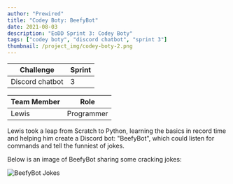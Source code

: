 ```yaml
---
author: "Prewired"
title: "Codey Boty: BeefyBot"
date: 2021-08-03
description: "EoDD Sprint 3: Codey Boty"
tags: ["codey boty", "discord chatbot", "sprint 3"]
thumbnail: /project_img/codey-boty-2.png
---
```


Challenge | Sprint
--- | ---
Discord chatbot | 3

Team Member | Role
--- | ---
Lewis | Programmer

Lewis took a leap from Scratch to Python, learning the basics in record time and helping him create a Discord bot: "BeefyBot", which could listen for commands and tell the funniest of jokes.

Below is an image of BeefyBot sharing some cracking jokes:

![BeefyBot Jokes](/project_img/codey-boty-1.png)